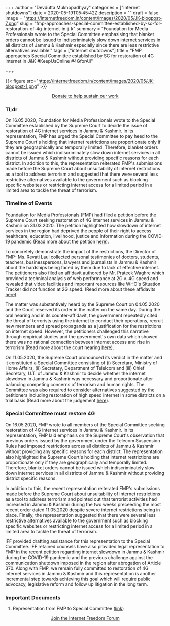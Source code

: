 +++
author = "Devdutta Mukhopadhyay"
categories = ["internet shutdowns"]
date = 2020-05-19T05:45:42Z
description = ""
draft = false
image = "https://internetfreedom.in/content/images/2020/05/JK-blogpost-7.png"
slug = "fmp-approaches-special-committee-established-by-sc-for-restoration-of-4g-internet-in-j-k"
summary = "Foundation for Media Professionals wrote to the Special Committee emphasising that blanket orders cannot be issued to indiscriminately slow down internet services in all districts of Jammu & Kashmir especially since there are less restrictive alternatives available."
tags = ["internet shutdowns"]
title = "FMP approaches Special Committee established by SC for restoration of 4G internet in J&K #KeepUsOnline #4GforAll"

+++


{{< figure src="https://internetfreedom.in/content/images/2020/05/JK-blogpost-1.png" >}}

<div style="text-align:center;">
    <a href="https://internetfreedom.in/donate/" class="button">Donate to help sustain our work</a>
</div>

### Tl;dr

On 16.05.2020, Foundation for Media Professionals wrote to the Special Committee established by the Supreme Court to decide the issue of restoration of 4G internet services in Jammu & Kashmir. In its representation, FMP has urged the Special Committee to pay heed to the Supreme Court's holding that internet restrictions are proportionate only if they are geographically and temporally limited. Therefore, blanket orders cannot be issued which indiscriminately slow down internet services in all districts of Jammu & Kashmir without providing specific reasons for each district. In addition to this, the representation reiterated FMP's submissions made before the Supreme Court about unsuitability of internet restrictions as a tool to address terrorism and suggested that there were several less restrictive alternatives available to the government such as blocking specific websites or restricting internet access for a limited period in a limited area to tackle the threat of terrorism.

### Timeline of Events

Foundation for Media Professionals (FMP) had filed a petition before the Supreme Court seeking restoration of 4G internet services in Jammu & Kashmir on 31.03.2020. The petition highlighted how slowdown of internet services in the region had deprived the people of their right to access healthcare, education, livelihood, justice and information during the COVID-19 pandemic (Read more about the petition [here](https://internetfreedom.in/sc-issues-notice-in-fmps-petition-seeking-restoration-of-4g-internet-services-in-jammu-kashmir-during-covid-19-crisis/)).

To concretely demonstrate the impact of the restrictions, the Director of FMP- Ms. Revati Laul  collected personal testimonies of doctors, students, teachers, businesspersons, lawyers and journalists in Jammu & Kashmir about the hardships being faced by them due to lack of effective internet. The petitioners also filed an affidavit authored by Mr. Prateek Waghre which provided a technical analysis of web performance at 2G v. 4G speed and revealed that video facilities and important resources like WHO's Situation Tracker did not function at 2G speed. (Read more about these affidavits [here](https://internetfreedom.in/supreme-court-directs-govt-to-file-reply-to-petition-seeking-4g-restoration-in-j-k/)).

The matter was substantively heard by the Supreme Court on 04.05.2020 and the Court reserved its order in the matter on the same day. During the oral hearing and in its counter-affidavit, the government repeatedly cited the threat of terrorists using the internet to conduct their operations, recruit new members and spread propaganda as a justification for the restrictions on internet speed. However, the petitioners challenged this narrative through empirical studies and the government's own data which showed there was no rational connection between internet access and rise in terrorism (Read more about the court hearing [here](https://internetfreedom.in/sc-reserves-judgement-in-petitions-for-4g-restoration-in-j-k/)).

On 11.05.2020, the Supreme Court pronounced its verdict in the matter and it constituted a Special Committee consisting of (i) Secretary, Ministry of Home Affairs, (ii) Secretary, Department of Telelcom and (iii) Chief Secretary, U.T. of Jammu & Kashmir to decide whether the internet slowdown in Jammu & Kashmir was necessary and proportionate after balancing competing concerns of terrorism and human rights. The Committee was also required to consider alternatives suggested by the petitioners including restoration of high speed internet in some districts on a trial basis (Read more about the judgement [here](https://internetfreedom.in/supreme-courts-j-k-4g-restoration-decision-disappointing-but-we-are-determined/)).

### Special Committee must restore 4G

On 16.05.2020, FMP wrote to all members of the Special Committee seeking restoration of 4G internet services in Jammu & Kashmir. In its representation, FMP laid emphasis on the Supreme Court's observation that previous orders issued by the government under the Telecom Suspension Rules had imposed restrictions across all districts of Jammu & Kashmir without providing any specific reasons for each district. The representation also highlighted the Supreme Court's holding that internet restrictions are proportionate only if they are geographically and temporally limited. Therefore, blanket orders cannot be issued which indiscriminately slow down internet services in all districts of Jammu & Kashmir without providing district specific reasons.

In addition to this, the recent representation reiterated FMP's submissions made before the Supreme Court about unsuitability of internet restrictions as a tool to address terrorism and pointed out that terrorist activities had increased in Jammu & Kashmir during the two weeks preceeding the most recent order dated 11.05.2020 despite severe internet restrictions being in place. Finally, the representation suggested that there were several less restrictive alternatives available to the government such as blocking specific websites or restricting internet access for a limited period in a limited area to tackle the threat of terrorism.

IFF provided drafting assistance for this representation to the Special Committee. IFF retained counsels have also provided legal representation to FMP in the recent petition regarding internet slowdown in Jammu & Kashmir during the COVID-19 pandemic and the previous challenge against the communication shutdown imposed in the region after abrogation of Article 370. Along with FMP, we remain fully committed to restoration of 4G internet services in Jammu & Kashmir and this representation is another incremental step towards achieving this goal which will require public advocacy, legislative reform and follow up litigation in the long term.

### Important Documents

1. Representation from FMP to Special Committee ([link](https://drive.google.com/file/d/1Pt1i_Xn6cKh7o_p2zB1uzjVAbJorXoXb/view?usp=sharing))

<div style="text-align:center;">
    <a href="https://forum.internetfreedom.in/" class="button">Join the Internet Freedom Forum</a>
</div>



